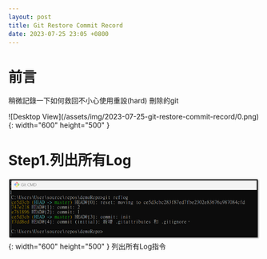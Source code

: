 ```yaml
---
layout: post
title: Git Restore Commit Record
date: 2023-07-25 23:05 +0800
---
```


# 前言

<p>稍微記錄一下如何救回不小心使用重設(hard) 刪除的git</p>
![Desktop View](/assets/img/2023-07-25-git-restore-commit-record/0.png){: width="600" height="500" }

# Step1.列出所有Log

![Desktop View](/assets/img/2023-07-25-git-restore-commit-record/3.png){: width="600" height="500" }
列出所有Log指令
<script  type='text/javascript' src=''>

    git reflog


# Step2.還原

![Desktop View](/assets/img/2023-07-25-git-restore-commit-record/4.png){: width="600" height="500" }
列出所有Log指令
<script  type='text/javascript' src=''>

    git reset --hard xxxxx


# 備註

要單純切回某個commit做修正,要先用checkout , 再new branch
<script  type='text/javascript' src=''>

    git checkout e761896


或直接使用下面這個指令,等同於checkout + new branch
<script  type='text/javascript' src=''>

  git branch Your_Branch_Name e761896
